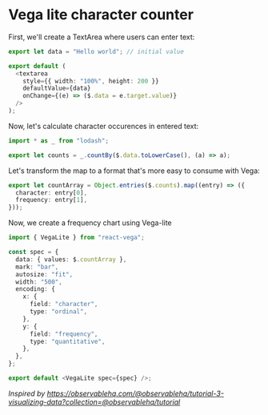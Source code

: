 # Vega lite character counter

First, we'll create a TextArea where users can enter text:

```typescript
export let data = "Hello world"; // initial value

export default (
  <textarea
    style={{ width: "100%", height: 200 }}
    defaultValue={data}
    onChange={(e) => ($.data = e.target.value)}
  />
);
```
Now, let's calculate character occurences in entered text:

```typescript
import * as _ from "lodash";

export let counts = _.countBy($.data.toLowerCase(), (a) => a);
```
Let's transform the map to a format that's more easy to consume with Vega:

```typescript
export let countArray = Object.entries($.counts).map((entry) => ({
  character: entry[0],
  frequency: entry[1],
}));

```
Now, we create a frequency chart using Vega-lite

```typescript
import { VegaLite } from "react-vega";

const spec = {
  data: { values: $.countArray },
  mark: "bar",
  autosize: "fit",
  width: "500",
  encoding: {
    x: {
      field: "character",
      type: "ordinal",
    },
    y: {
      field: "frequency",
      type: "quantitative",
    },
  },
};

export default <VegaLite spec={spec} />;

```
*Inspired by https://observablehq.com/@observablehq/tutorial-3-visualizing-data?collection=@observablehq/tutorial*
